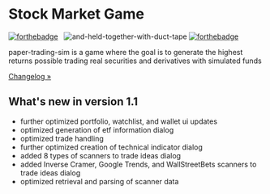 # Stock Market Game

[![forthebadge](https://forthebadge.com/images/badges/made-with-python.svg)](https://forthebadge.com) &nbsp;
![and-held-together-with-duct-tape](https://github.com/KingRay171/paper-trading-sim/assets/33167191/03145542-8913-4c44-bad0-b1c4641c6860)
[![forthebadge](https://forthebadge.com/images/badges/powered-by-qt.svg)](https://forthebadge.com)



paper-trading-sim is a game where the goal is to generate the highest returns possible trading real securities and derivatives with simulated funds

[Changelog »](https://github.com/KingRay171/paper-trading-sim/blob/main/CHANGELOG.rst)

What's new in version 1.1
-------------------------
- further optimized portfolio, watchlist, and wallet ui updates
- optimized generation of etf information dialog
- optimized trade handling
- further optimized creation of technical indicator dialog
- added 8 types of scanners to trade ideas dialog
- added Inverse Cramer, Google Trends, and WallStreetBets scanners to trade ideas dialog
- optimized retrieval and parsing of scanner data

